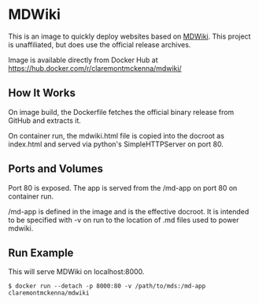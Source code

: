 # MDWiki 

This is an image to quickly deploy websites based on [MDWiki](http://dynalon.github.io/mdwiki/#!index.md).  This project is unaffiliated, but does use the official release archives.

Image is available directly from Docker Hub at https://hub.docker.com/r/claremontmckenna/mdwiki/

## How It Works

On image build, the Dockerfile fetches the official binary release from GitHub and extracts it.  

On container run, the mdwiki.html file is copied into the docroot as index.html and served via python's SimpleHTTPServer on port 80.

## Ports and Volumes

Port 80 is exposed.  The app is served from the /md-app on port 80 on container run.

/md-app is defined in the image and is the effective docroot.  It is intended to be specified with -v on run to the location of .md files used to power mdwiki.

## Run Example

This will serve MDWiki on localhost:8000.

```
$ docker run --detach -p 8000:80 -v /path/to/mds:/md-app claremontmckenna/mdwiki
```
